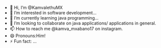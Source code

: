 - 👋 Hi, I’m @KamvalethuMX
- 👀 I’m interested in software development...
- 🌱 I’m currently learning java programming...
- 💞️ I’m looking to collaborate on java applications/ applications in general.
- 📫 How to reach me @kamva_mxabano17 on instagram.
- 😄 Pronouns:Him!
- ⚡ Fun fact: ...

<!---
KamvalethuMX/KamvalethuMX is a ✨ special ✨ repository because its `README.md` (this file) appears on your GitHub profile.
You can click the Preview link to take a look at your changes.
--->
